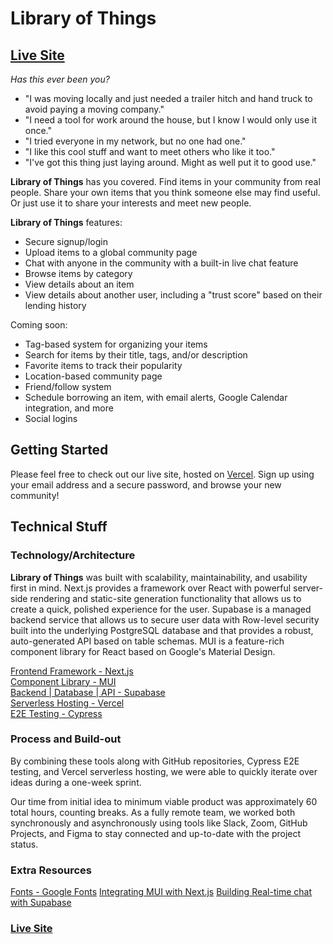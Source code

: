 # Library of Things

## [Live Site](https://www.library-of-things.vercel.app)

_Has this ever been you?_

- "I was moving locally and just needed a trailer hitch and hand truck to avoid paying a moving company."
- "I need a tool for work around the house, but I know I would only use it once."
- "I tried everyone in my network, but no one had one."
- "I like this cool stuff and want to meet others who like it too."
- "I've got this thing just laying around. Might as well put it to good use."

**Library of Things** has you covered. Find items in your community from real people. Share your own items that you think someone else may find useful. Or just use it to share your interests and meet new people.

**Library of Things** features:

- Secure signup/login
- Upload items to a global community page
- Chat with anyone in the community with a built-in live chat feature
- Browse items by category
- View details about an item
- View details about another user, including a "trust score" based on their lending history

Coming soon:

- Tag-based system for organizing your items
- Search for items by their title, tags, and/or description
- Favorite items to track their popularity
- Location-based community page
- Friend/follow system
- Schedule borrowing an item, with email alerts, Google Calendar integration, and more
- Social logins

## Getting Started

Please feel free to check out our live site, hosted on [Vercel](https://vercel.com/). Sign up using your email address and a secure password, and browse your new community!

## Technical Stuff

### Technology/Architecture

**Library of Things** was built with scalability, maintainability, and usability first in mind. Next.js provides a framework over React with powerful server-side rendering and static-site generation functionality that allows us to create a quick, polished experience for the user. Supabase is a managed backend service that allows us to secure user data with Row-level security built into the underlying PostgreSQL database and that provides a robust, auto-generated API based on table schemas. MUI is a feature-rich component library for React based on Google's Material Design.

[Frontend Framework - Next.js](https://nextjs.org/)  
[Component Library - MUI](https://mui.com/)  
[Backend | Database | API - Supabase](https://supabase.com/)  
[Serverless Hosting - Vercel](https://vercel.com/)  
[E2E Testing - Cypress](https://www.cypress.io/)

### Process and Build-out

By combining these tools along with GitHub repositories, Cypress E2E testing, and Vercel serverless hosting, we were able to quickly iterate over ideas during a one-week sprint.

Our time from initial idea to minimum viable product was approximately 60 total hours, counting breaks. As a fully remote team, we worked both synchronously and asynchronously using tools like Slack, Zoom, GitHub Projects, and Figma to stay connected and up-to-date with the project status.

### Extra Resources

[Fonts - Google Fonts](https://fonts.google.com/about)
[Integrating MUI with Next.js](https://blog.logrocket.com/getting-started-with-mui-and-next-js/)
[Building Real-time chat with Supabase](https://www.youtube.com/watch?v=P9X_qVt10DY&ab_channel=Supabase)

### [Live Site](https://www.library-of-things.vercel.app)
